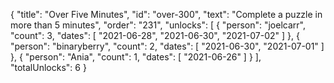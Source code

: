 {
  "title": "Over Five Minutes",
  "id": "over-300",
  "text": "Complete a puzzle in more than 5 minutes",
  "order": "231",
  "unlocks": [
    {
      "person": "joelcarr",
      "count": 3,
      "dates": [
        "2021-06-28",
        "2021-06-30",
        "2021-07-02"
      ]
    },
    {
      "person": "binaryberry",
      "count": 2,
      "dates": [
        "2021-06-30",
        "2021-07-01"
      ]
    },
    {
      "person": "Ania",
      "count": 1,
      "dates": [
        "2021-06-26"
      ]
    }
  ],
  "totalUnlocks": 6
}